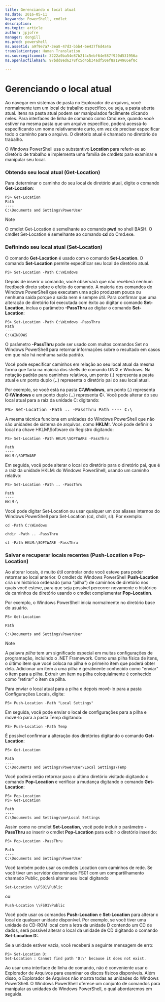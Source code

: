 ```yaml
---
title: Gerenciando o local atual
ms.date: 2016-05-11
keywords: PowerShell, cmdlet
description: 
ms.topic: article
author: jpjofre
manager: dongill
ms.prod: powershell
ms.assetid: a9f9e7a7-3ea8-47d3-bbb4-6e437f6d4a4a
translationtype: Human Translation
ms.sourcegitcommit: 3222a0ba54e87b214c5ebf64e587f920d531956a
ms.openlocfilehash: 97bdd8ed6278fc5d45b34adf50ef8a194966ef0c

---
```


# Gerenciando o local atual
Ao navegar em sistemas de pasta no Explorador de arquivos, você normalmente tem um local de trabalho específico, ou seja, a pasta aberta atual. Itens na pasta atual podem ser manipulados facilmente clicando neles. Para interfaces de linha de comando como Cmd.exe, quando você estiver na mesma pasta que um arquivo específico, poderá acessá-lo especificando um nome relativamente curto, em vez de precisar especificar todo o caminho para o arquivo. O diretório atual é chamado no diretório de trabalho.

O Windows PowerShell usa o substantivo **Location** para referir-se ao diretório de trabalho e implementa uma família de cmdlets para examinar e manipular seu local.

### Obtendo seu local atual (Get-Location)
Para determinar o caminho do seu local de diretório atual, digite o comando **Get-Location**:

```
PS> Get-Location
Path
----
C:\Documents and Settings\PowerUser
```

> [!NOTE]
> O cmdlet Get-Location é semelhante ao comando **pwd** no shell BASH. O cmdlet Set-Location é semelhante ao comando **cd** do Cmd.exe.

### Definindo seu local atual (Set-Location)
O comando **Get-Location** é usado com o comando **Set-Location**. O comando **Set-Location** permite especificar seu local de diretório atual.

```
PS> Set-Location -Path C:\Windows
```

Depois de inserir o comando, você observará que não receberá nenhum feedback direto sobre o efeito do comando. A maioria dos comandos do Windows PowerShell que executam uma ação produzem pouca ou nenhuma saída porque a saída nem é sempre útil. Para confirmar que uma alteração de diretório foi executada com êxito ao digitar o comando **Set-Location**, inclua o parâmetro **-PassThru** ao digitar o comando **Set-Location**:

```
PS> Set-Location -Path C:\Windows -PassThru
Path
----
C:\WINDOWS
```

O parâmetro **-PassThru** pode ser usado com muitos comandos Set no Windows PowerShell para retornar informações sobre o resultado em casos em que não há nenhuma saída padrão.

Você pode especificar caminhos em relação ao seu local atual da mesma forma que faria na maioria dos shells de comando UNIX e Windows. Na notação padrão para caminhos relativos, um ponto (**.**) representa a pasta atual e um ponto duplo (**..**) representa o diretório pai do seu local atual.

Por exemplo, se você está na pasta **C:\\Windows**, um ponto (**.**) representa **C:\\Windows** e um ponto duplo (**..**) representa **C:**. Você pode alterar do seu local atual para a raiz da unidade C: digitando:

<pre>PS> Set-Location -Path .. -PassThru Path ---- C:\</pre>

A mesma técnica funciona em unidades do Windows PowerShell que não são unidades de sistema de arquivos, como **HKLM:**. Você pode definir o local na chave HKLM\\Software do Registro digitando:

```
PS> Set-Location -Path HKLM:\SOFTWARE -PassThru

Path
----
HKLM:\SOFTWARE
```

Em seguida, você pode alterar o local do diretório para o diretório pai, que é a raiz da unidade HKLM: do Windows PowerShell, usando um caminho relativo:

```
PS> Set-Location -Path .. -PassThru

Path
----
HKLM:\
```

Você pode digitar Set-Location ou usar qualquer um dos aliases internos do Windows PowerShell para Set-Location (cd, chdir, sl). Por exemplo:

```
cd -Path C:\Windows
```

```
chdir -Path .. -PassThru
```

```
sl -Path HKLM:\SOFTWARE -PassThru
```

### Salvar e recuperar locais recentes (Push-Location e Pop-Location)
Ao alterar locais, é muito útil controlar onde você esteve para poder retornar ao local anterior. O cmdlet do Windows PowerShell **Push-Location** cria um histórico ordenado (uma "pilha") de caminhos de diretório nos quais você esteve, para que seja possível percorrer novamente o histórico de caminhos de diretório usando o cmdlet complementar **Pop-Location**.

Por exemplo, o Windows PowerShell inicia normalmente no diretório base do usuário.

```
PS> Get-Location

Path
----
C:\Documents and Settings\PowerUser
```

> [!NOTE]
> A palavra *pilha* tem um significado especial em muitas configurações de programação, incluindo o .NET Framework. Como uma pilha física de itens, o último item que você coloca na pilha é o primeiro item que poderá obter dela. Adicionar um item a uma pilha é geralmente conhecido como "enviar" o item para a pilha. Extrair um item na pilha coloquialmente é conhecido como "retirar" o item da pilha.

Para enviar o local atual para a pilha e depois movê-lo para a pasta Configurações Locais, digite:

```
PS> Push-Location -Path "Local Settings"
```

Em seguida, você pode enviar o local de configurações para a pilha e movê-lo para a pasta Temp digitando:

```
PS> Push-Location -Path Temp
```

É possível confirmar a alteração dos diretórios digitando o comando **Get-Location**:

```
PS> Get-Location

Path
----
C:\Documents and Settings\PowerUser\Local Settings\Temp
```

Você poderá então retornar para o último diretório visitado digitando o comando **Pop-Location** e verificar a mudança digitando o comando **Get-Location**:

```
PS> Pop-Location
PS> Get-Location

Path
----
C:\Documents and Settings\me\Local Settings
```

Assim como no cmdlet **Set-Location**, você pode incluir o parâmetro **-PassThru** ao inserir o cmdlet **Pop-Location** para exibir o diretório inserido:

```
PS> Pop-Location -PassThru

Path
----
C:\Documents and Settings\PowerUser
```

Você também pode usar os cmdlets Location com caminhos de rede. Se você tiver um servidor denominado FS01 com um compartilhamento chamado Public, poderá alterar seu local digitando

```
Set-Location \\FS01\Public
```

ou

```
Push-Location \\FS01\Public
```

Você pode usar os comandos **Push-Location** e **Set-Location** para alterar o local de qualquer unidade disponível. Por exemplo, se você tiver uma unidade de CD-ROM local com a letra da unidade D contendo um CD de dados, será possível alterar o local da unidade de CD digitando o comando **Set-Location D:**.

Se a unidade estiver vazia, você receberá a seguinte mensagem de erro:

```
PS> Set-Location D:
Set-Location : Cannot find path 'D:\' because it does not exist.
```

Ao usar uma interface de linha de comando, não é conveniente usar o Explorador de Arquivos para examinar os discos físicos disponíveis. Além disso, o Explorador de Arquivos não mostra todas as unidades do Windows PowerShell. O Windows PowerShell oferece um conjunto de comandos para manipular as unidades do Windows PowerShell, o qual abordaremos em seguida.




<!--HONumber=Aug16_HO4-->


